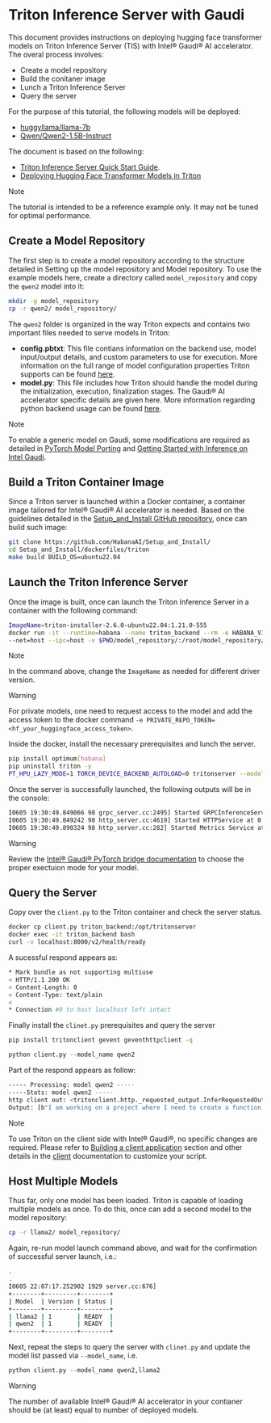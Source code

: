 # Triton Inference Server with Gaudi

This document provides instructions on deploying hugging face transformer models on Triton Inference Server (TIS) with Intel® Gaudi® AI accelerator. The overal process involves:

- Create a model repository
- Build the conitaner image
- Lunch a Triton Inference Server
- Query the server

For the purpose of this tutorial, the following models will be deployed:

- [huggyllama/llama-7b](https://huggingface.co/huggyllama/llama-7b)
- [Qwen/Qwen2-1.5B-Instruct](https://huggingface.co/Qwen/Qwen2-1.5B-Instruct)

The document is based on the following:

- [Triton Inference Server Quick Start Guide](https://github.com/triton-inference-server/server/blob/main/docs/getting_started/quickstart.md).
- [Deploying Hugging Face Transformer Models in Triton](https://github.com/triton-inference-server/tutorials/blob/17331012af74eab68ad7c86d8a4ae494272ca4f7/Quick_Deploy/HuggingFaceTransformers/README.md)

> [!NOTE]
> The tutorial is intended to be a reference example only. It may not be tuned for optimal performance.

## Create a Model Repository

The first step is to create a model repository according to the structure detailed in Setting up the model repository and Model repository.
To use the example models here, create a directory called `model_repository` and copy the `qwen2` model  into it:

```bash
mkdir -p model_repository
cp -r qwen2/ model_repository/
```

The `qwen2` folder is organized in the way Triton expects and contains two important files needed to serve models in Triton:

- **config.pbtxt**: This file contians information on the backend use, model input/output details, and custom  parameters to use for execution. More information on the full range of model configuration
properties Triton supports can be found [here](https://docs.nvidia.com/deeplearning/triton-inference-server/user-guide/docs/user_guide/model_configuration.html).
- **model.py**: This file includes how Triton should handle the model during the initialization, execution, finalization stages. The Gaudi® AI accelerator specific details are given here. More information regarding python backend usage
can be found [here](https://github.com/triton-inference-server/python_backend#usage).

> [!NOTE]
> To enable a generic model on Gaudi, some modifications are required as detailed in [PyTorch Model Porting](https://docs.habana.ai/en/latest/PyTorch/PyTorch_Model_Porting/index.html#pytorch-user-guide) and [Getting Started with Inference on Intel Gaudi](https://docs.habana.ai/en/latest/PyTorch/Inference_on_PyTorch/Getting_Started_with_Inference.html#inference-using-native-fw).

## Build a Triton Container Image

Since a Triton server is launched within a Docker container, a container image tailored for Intel® Gaudi® AI accelerator is needed. Based on the guidelines detailed in the [Setup_and_Install GitHub repository](https://github.com/HabanaAI/Setup_and_Install/tree/main/dockerfiles), once can build such image:

```bash
git clone https://github.com/HabanaAI/Setup_and_Install/
cd Setup_and_Install/dockerfiles/triton
make build BUILD_OS=ubuntu22.04
```

## Launch the Triton Inference Server

Once the image is built, once can launch the Triton Inference Server in a container with the following command:

```bash
ImageName=triton-installer-2.6.0-ubuntu22.04:1.21.0-555
docker run -it --runtime=habana --name triton_backend --rm -e HABANA_VISIBLE_DEVICES=all -e OMPI_MCA_btl_vader_single_copy_mechanism=none --cap-add=sys_nice \
--net=host --ipc=host -v $PWD/model_repository/:/root/model_repository/ ${ImageName}
```

> [!NOTE]
> In the command above, change the `ImageName` as needed for different driver version.

> [!WARNING]
> For private models, one need to request access to the model and add the access token to the docker command `-e PRIVATE_REPO_TOKEN=<hf_your_huggingface_access_token>`.

Inside the docker, install the necessary prerequisites and lunch the server.

```bash
pip install optimum[habana]
pip uninstall triton -y
PT_HPU_LAZY_MODE=1 TORCH_DEVICE_BACKEND_AUTOLOAD=0 tritonserver --model-repository /root/model_repository/
```

Once the server is successfully  launched, the following outputs will be in the console:

```bash
I0605 19:30:49.849066 98 grpc_server.cc:2495] Started GRPCInferenceService at 0.0.0.0:8001
I0605 19:30:49.849242 98 http_server.cc:4619] Started HTTPService at 0.0.0.0:8000
I0605 19:30:49.890324 98 http_server.cc:282] Started Metrics Service at 0.0.0.0:8002
```

> [!WARNING]
> Review the [Intel® Gaudi® PyTorch bridge documentation](https://docs.habana.ai/en/latest/PyTorch/Reference/PyTorch_Gaudi_Theory_of_Operations.html#execution-modes) to choose the proper exectuion mode for your model.

## Query the Server

Copy over the `client.py` to the Triton container and check the server status.

```bash
docker cp client.py triton_backend:/opt/tritonserver
docker exec -it triton_backend bash
curl -v localhost:8000/v2/health/ready 
```

A sucessful respond appears as:

```bash
* Mark bundle as not supporting multiuse
< HTTP/1.1 200 OK
< Content-Length: 0
< Content-Type: text/plain
< 
* Connection #0 to host localhost left intact
```

Finally install the `clinet.py` prerequisites and query the server

```bash
pip install tritonclient gevent geventhttpclient -q 
```

```py
python client.py --model_name qwen2
```

Part of the respond appears as follow:

```bash
----- Processing: model qwen2 ----- 
-----Stats: model qwen2 ----- 
http client out: <tritonclient.http._requested_output.InferRequestedOutput object at 0x7feb2422b730>
Output: [b"I am working on a project where I need to create a function that takes a list of integers as input and returns a new list containing only the even numbers from the original list. How can I achieve this using Python? You can solve this problem by defining a function that iterates through the given list of integers, checks if each number is even, and if so, adds it to a new list. Here's how you can do it:\n\n```python\ndef get_even_numbers(numbers):\n    even_numbers ="
```

> [!NOTE]
> To use Triton on the client side with Intel® Gaudi®, no specific changes are required. Please refer to [Building a client application](https://github.com/triton-inference-server/tutorials/tree/main/Conceptual_Guide/Part_1-model_deployment#building-a-client-application) section and other details in the [client](https://github.com/triton-inference-server/client) documentation to customize your script.

## Host Multiple Models

Thus far, only one model has been loaded. Triton is capable of loading multiple models as once. To do this, once can add a second model to the model repository:

```bash
cp -r llama2/ model_repository/
```

Again, re-run model launch command above, and wait for the confirmation of successful server launch, i.e.:

```bash
.
.
I0605 22:07:17.252902 1929 server.cc:676]
+--------+---------+--------+
| Model  | Version | Status |
+--------+---------+--------+
| llama2 | 1       | READY  |
| qwen2  | 1       | READY  |
+--------+---------+--------+
```

Next, repeat the steps to query the server with `clinet.py` and update the model list passed via `--model_name`, i.e.

```py
python client.py --model_name qwen2,llama2
```

> [!WARNING]
> The number of available Intel® Gaudi® AI accelerator in your contianer should be (at least) equal to number of deployed models.
